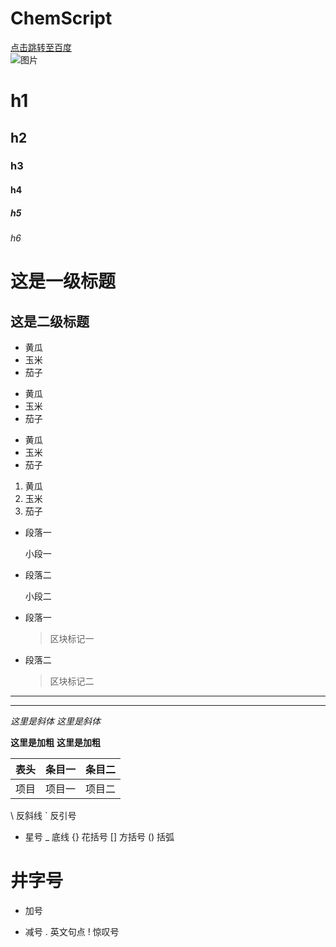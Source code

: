 # ChemScript
[点击跳转至百度](http://www.baidu.com)   
![图片](https://timgsa.baidu.com/timg?image&quality=80&size=b9999_10000&sec=1576043514120&di=185534afc08370308480b7866f650964&imgtype=0&src=http%3A%2F%2Fpic.rmb.bdstatic.com%2Ff79ba62d4fdf35ceea4af90e31226ce1.jpeg)

# h1
## h2
### h3
#### h4
##### h5
###### h6

这是一级标题
===
这是二级标题
---

* 黄瓜
* 玉米
* 茄子

+ 黄瓜
+ 玉米
+ 茄子

- 黄瓜
- 玉米
- 茄子

1. 黄瓜
2. 玉米
3. 茄子

*    段落一

     小段一
*    段落二

     小段二
     
* 段落一
    > 区块标记一
* 段落二
    > 区块标记二

***
---

*这里是斜体*
_这里是斜体_

**这里是加粗**
__这里是加粗__

表头|条目一|条目二
:---:|:---:|:---:
项目|项目一|项目二

\   反斜线
`   反引号
*   星号
_   底线
{}  花括号
[]  方括号
()  括弧
#   井字号
+   加号
-   减号
.   英文句点
!   惊叹号

